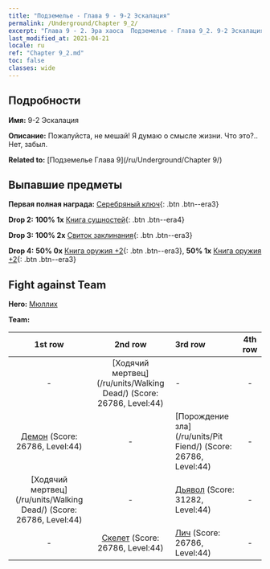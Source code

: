 ```yaml
---
title: "Подземелье - Глава 9 - 9-2 Эскалация"
permalink: /Underground/Chapter 9_2/
excerpt: "Глава 9 - 2. Эра хаоса  Подземелье - Глава 9_2. 9-2 Эскалация"
last_modified_at: 2021-04-21
locale: ru
ref: "Chapter 9_2.md"
toc: false
classes: wide
---
```


## Подробности

 **Имя:** 9-2 Эскалация

 **Описание:** Пожалуйста, не мешай! Я думаю о смысле жизни. Что это?.. Нет, забыл.

 **Related to:** [Подземелье Глава 9](/ru/Underground/Chapter 9/)

## Выпавшие предметы

 **Первая полная награда:** [Серебряный ключ](/ru/Items/con_693/){: .btn .btn--era3}

 **Drop 2:** **100% 1x** [Книга сущностей](/ru/Items/mat_39/){: .btn .btn--era4}

 **Drop 3:** **100% 2x** [Свиток заклинания](/ru/Items/con_694/){: .btn .btn--era3}

 **Drop 4:** **50% 0x** [Книга оружия +2](/ru/Items/mat_32/){: .btn .btn--era3}, **50% 1x** [Книга оружия +2](/ru/Items/mat_32/){: .btn .btn--era3}


## Fight against Team
 **Hero:** [Мюллих](/ru/heroes/Mullich/)

 **Team:**


  | 1st row | 2nd row | 3rd row | 4th row |
  |:----:|:----:|:----|:----:|
  | - | [Ходячий мертвец](/ru/units/Walking Dead/) (Score: 26786, Level:44)  | - | - |
  | [Демон](/ru/units/Demon/) (Score: 26786, Level:44)  | - | [Порождение зла](/ru/units/Pit Fiend/) (Score: 26786, Level:44)  | - |
  | [Ходячий мертвец](/ru/units/Walking Dead/) (Score: 26786, Level:44)  | - | [Дьявол](/ru/units/Devil/) (Score: 31282, Level:44)  | - |
  | - | [Скелет](/ru/units/Skeleton/) (Score: 26786, Level:44)  | [Лич](/ru/units/Lich/) (Score: 26786, Level:44)  | - |


